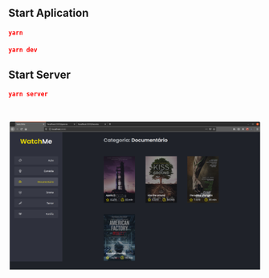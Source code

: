 ## Start Aplication
```json
yarn

yarn dev
```

## Start Server
```json
yarn server
```
<br />

![Print App](/assets/img.png)